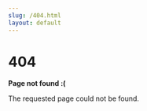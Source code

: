 ```yaml
---
slug: /404.html
layout: default 
---
```


<div class="not-found-container">
  <h1 class="not-found-title">404</h1>
  
  <p><strong>Page not found :(</strong></p>
  <p>The requested page could not be found.</p>
</div>
